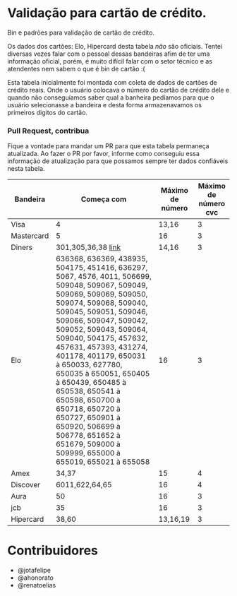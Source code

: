 Validação para cartão de crédito.
====================

Bin e padrões para validação de cartão de crédito.


Os dados dos cartões: Elo, Hipercard desta tabela *não* são oficiais.
Tentei diversas vezes falar com o pessoal dessas bandeiras afim de ter uma informação oficial, porém, é muito difícil falar com o setor técnico e as atendentes nem sabem o que é bin de cartão :(

Esta tabela inicialmente foi montada com coleta de dados de cartões de crédito reais. Onde o usuário colocava o número do cartão de crédito dele e quando não conseguíamos saber qual a banheira pedíamos para que o usuário selecionasse a bandeira e desta forma armazenavamos os primeiros digitos do cartão.

### Pull Request, contribua

Fique a vontade para mandar um PR para que esta tabela permaneça atualizada. Ao fazer o PR por favor, informe como conseguiu essa informação de atualização para que possamos sempre ter dados confiáveis nesta tabela.


| Bandeira   | Começa com                                  | Máximo de número | Máximo de número cvc |
| ---------- | ------------------------------------------- | ---------------- | -------------------- |
| Visa       | 4                                           | 13,16            | 3                    |
| Mastercard | 5                                           | 16               | 3                    |
| Diners     | 301,305,36,38 [link](http://bin-iin.com/American-Express-BIN-List.html)                               | 14,16            | 3                    |
| Elo        | 636368, 636369, 438935, 504175, 451416, 636297, 5067, 4576, 4011, 506699, 509048, 509067, 509049, 509069, 509069, 509050, 509074, 509068, 509040, 509045, 509051, 509046, 509066, 509047, 509042, 509052, 509043, 509064, 509040, 504175, 457632, 457631, 457393, 431274, 401178, 401179, 650031 à 650033, 627780, 650035 à 650051, 650405 à 650439, 650485 à 650538, 650541 à 650598, 650700 à 650718, 650720 à 650727, 650901 à 650920, 506699 à 506778, 651652 à 651679, 509000 à 509999, 655000 à 655019, 655021 à 655058 | 16               | 3                    |
| Amex       | 34,37                                       | 15               | 4                    |
| Discover   | 6011,622,64,65                              | 16               | 4                    |
| Aura       | 50                                          | 16               | 3                    |
| jcb        | 35                                          | 16               | 3                    |
| Hipercard  | 38,60                                       | 13,16,19         | 3                    |










# Contribuidores

- @jotafelipe
- @ahonorato 
- @renatoelias
